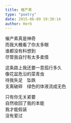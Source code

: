 ```yaml
---  
title: 催产素  
type: "poetry"  
date: 2015-06-09 19:30:14  
author: Herb  
---  
```

催产素真是神奇  
而我大概看了你太多眼  
谁都没有料想到  
尽管我自忖有太多柔情  

这条路上我还要一意孤行多久  
像花盆危沿的菜青虫  
待我失足　坠跌  
支离破碎　绿色的体液流成无色  

只有你无关紧要  
自然收回了我的本能  
我才能假装  
没有爱过